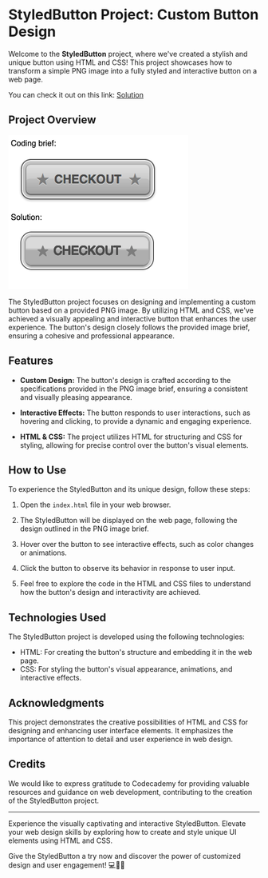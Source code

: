# StyledButton Project: Custom Button Design

Welcome to the **StyledButton** project, where we've created a stylish and unique button using HTML and CSS! This project showcases how to transform a simple PNG image into a fully styled and interactive button on a web page.

You can check it out on this link: [Solution](https://jade-monstera-6b19e3.netlify.app/) 

## Project Overview

![Screenshot](Solution.png)

The StyledButton project focuses on designing and implementing a custom button based on a provided PNG image. By utilizing HTML and CSS, we've achieved a visually appealing and interactive button that enhances the user experience. The button's design closely follows the provided image brief, ensuring a cohesive and professional appearance.

## Features

- **Custom Design:** The button's design is crafted according to the specifications provided in the PNG image brief, ensuring a consistent and visually pleasing appearance.

- **Interactive Effects:** The button responds to user interactions, such as hovering and clicking, to provide a dynamic and engaging experience.

- **HTML & CSS:** The project utilizes HTML for structuring and CSS for styling, allowing for precise control over the button's visual elements.

## How to Use

To experience the StyledButton and its unique design, follow these steps:

1. Open the `index.html` file in your web browser.

2. The StyledButton will be displayed on the web page, following the design outlined in the PNG image brief.

3. Hover over the button to see interactive effects, such as color changes or animations.

4. Click the button to observe its behavior in response to user input.

5. Feel free to explore the code in the HTML and CSS files to understand how the button's design and interactivity are achieved.

## Technologies Used

The StyledButton project is developed using the following technologies:

- HTML: For creating the button's structure and embedding it in the web page.
- CSS: For styling the button's visual appearance, animations, and interactive effects.

## Acknowledgments

This project demonstrates the creative possibilities of HTML and CSS for designing and enhancing user interface elements. It emphasizes the importance of attention to detail and user experience in web design.

## Credits

We would like to express gratitude to Codecademy for providing valuable resources and guidance on web development, contributing to the creation of the StyledButton project.

---

Experience the visually captivating and interactive StyledButton. Elevate your web design skills by exploring how to create and style unique UI elements using HTML and CSS.

Give the StyledButton a try now and discover the power of customized design and user engagement! 💻🎨📲
